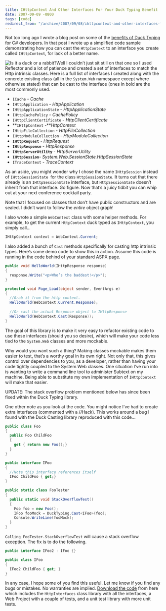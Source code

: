```yaml
---
title: IHttpContext And Other Interfaces For Your Duck Typing Benefit
date: 2007-09-09 -0800
tags: [code]
redirect_from: "/archive/2007/09/08/ihttpcontext-and-other-interfaces-for-your-duck-typing-benefit.aspx/"
---
```


Not too long ago I wrote a blog post on some of the [benefits of Duck Typing](https://haacked.com/archive/2007/08/19/why-duck-typing-matters-to-c-developers.aspx "How Duck Typing Benefits C# Developers")
for C# developers. In that post I wrote up a simplified code sample demonstrating how you can cast the `HttpContext` to an interface you
create called `IHttpContext`, for lack of a better name.

![Is it a duck or a rabbit?](https://haacked.com/images/haacked_com/WindowsLiveWriter/WhyDuckTypingMattersInC_919F/duckrabbitphil_thumb.png)Well I couldn’t just sit still on that one so I used Reflector and a lot of patience and created a set of interfaces to match the Http intrinsic classes. Here is a full list of interfaces I created along with the concrete existing class (all in the `System.Web` namespace except where otherwise stated) that can be cast to the interface (ones in bold are the most commonly used.

-   `ICache` - *Cache*
-   `IHttpApplication` - *HttpApplication*
-   `IHttpApplicationState` - *HttpApplicationState*
-   `IHttpCachePolicy` - *CachePolicy*
-   `IHttpClientCertificate` - *HttpClientCertificate*
-   **`IHttpContext` -***HttpContext*
-   `IHttpFileCollection` - *HttpFileCollection*
-   `IHttpModuleCollection` - *HttpModuleCollection*
-   **`IHttpRequest`** - *HttpRequest*
-   **`IHttpResponse`** - *HttpResponse*
-   **`IHttpServerUtility`** - *HttpServerUtility*
-   **`IHttpSession`**- *System.Web.SessionState.HttpSessionState*
-   `ITraceContext` - *TraceContext*

As an aside, you might wonder why I chose the name `IHttpSession` instead of `IHttpSessionState `for the class `HttpSessionState`. It
turns out that there already is an `IHttpSessionState` interface, but `HttpSessionState` doesn’t inherit from that interface. Go figure. Now
that’s a juicy tidbit you can whip out at your next conference cocktail party.

Note that I focused on classes that don’t have public constructors and are sealed. I didn’t want to follow the *entire* object graph!

I also wrote a simple `WebContext` class with some helper methods. For example, to get the current `HttpContext` duck typed as `IHttpContext`, you simply call...

```csharp
IHttpContext context = WebContext.Current;
```

I also added a bunch of `Cast` methods specifically for casting http intrinsic types. Here’s some demo code to show this in action. Assume
this code is running in the code behind of your standard ASPX page.

```csharp
public void HelloWorld(IHttpResponse response)
{
  response.Write("<p>Who’s the baddest!</p>");
}

protected void Page_Load(object sender, EventArgs e)
{
  //Grab it from the http context.
  HelloWorld(WebContext.Current.Response);
  
  //Or cast the actual Response object to IHttpResponse
  HelloWorld(WebContext.Cast(Response));
}
```

The goal of this library is to make it very easy to refactor existing code to use these interfaces (should you so desire), which will make
your code less tied to the `System.Web` classes and more mockable.

Why would you want such a thing? Making classes mockable makes them easier to test, that’s a worthy goal in its own right. Not only that,
this gives control over dependencies to you, as a developer, rather than having your code tightly coupled to the System.Web classes. One
situation I’ve run into is wanting to write a command line tool to administer Subtext on my machine. Being able to substitute my own
implementation of `IHttpContext` will make that easier.

UPDATE: The stack overflow problem mentioned below has since been fixed within the Duck Typing library.

One other note as you look at the code. You might notice I’ve had to create extra interfaces (commented with a //Hack). This works around a
bug I found with the Duck Casting library reproduced with this code...

```csharp
public class Foo
{
  public Foo ChildFoo
  {
    get { return new Foo();}
  }
}

public interface IFoo
{
  //Note this interface references itself
  IFoo ChildFoo { get;}
}

public static class FooTester
{
  public static void StackOverflowTest()
  {
    Foo foo = new Foo();
    IFoo fooMock = DuckTyping.Cast<IFoo>(foo);
    Console.WriteLine(fooMock);
  }
}
```

`Calling FooTester.StackOverflowTest` will cause a stack overflow
exception. The fix is to do the following.

```csharp
public interface IFoo2 : IFoo {}

public class IFoo
{
  IFoo2 ChildFoo { get; }
}
```

In any case, I hope some of you find this useful. Let me know if you find any bugs or mistakes. No warranties are implied. [Download the
code](https://haacked.com.nyud.net/code/HttpInterfaces.zip "Http Interfaces Code") from here which includes the `HttpInterfaces` class library with all the interfaces, a Web Project with a couple of tests, and a unit test
library with more unit tests.
